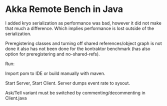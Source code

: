 Akka Remote Bench in Java
=========================

I added kryo serialization as performance was bad, however it did not make that much a difference. Which implies
performance is lost outside of the serialization.

Preregistering classes and turning off shared references/object graph is not done it also has not been done
for the kontraktor benchmark (has also option for preregistering and no-shared-refs).

Run:

Import pom to IDE or build manually with maven.

Start Server, Start Client. Server dumps event rate to sysout.

Ask/Tell variant must be switched by commenting/decommenting in Client.java